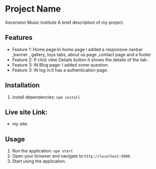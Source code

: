 # Project Name
Ascension Music Institute
A brief description of my project.

## Features

- Feature 1: Home page:In home page i added a responsive navbar ,banner ,
gallery, toys tabs, about us page ,contact page and a footer 
- Feature 2: If click view Details button it shows the details of the tab .
- Feature 3: IN Blog page: I added some question.
- Feature 3: IN log in:it has a authentication page.


## Installation
1. Install dependencies: `npm install`


## Live site Link:
 - my site:

## Usage

1. Run the application: `npm start`
2. Open your browser and navigate to `http://localhost:5000`
3. Start using the application.


